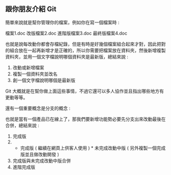 ## 跟你朋友介紹 Git

簡單來說就是幫你管理你的檔案，例如你在寫一個檔案時 :

檔案1.doc
改版檔案2.doc
進階版檔案3.doc
最終版檔案4.doc

也就是說每改動你都會存檔紀錄，但是有時是好幾個檔案組合起來才對，因此把對的組合放在一起再新增才是正確的，所以你需要把檔案放在資料夾，然後新增複製資料夾，並用一個文字檔說明哪個資料夾是最新版，總結來說 :

1. 改動或新增檔案
2. 複製一個資料夾並改名
3. 創一個文字檔說明哪個是最新版

Git 大概就是在幫你做上面這些事情，不過它還可以多人協作並且指出哪些地方有更動等等。

還有一個重要概念是分支的概念 :

也就是當有一個產品已在線上了，那我們要新增功能勢必要先分支出來改動最後在合併，總結來說 :

1. 完成版
2. * 完成版 ( 繼續在網頁上供客人使用 ) * 未完成改動中版 ( 另外複製一個完成版並且做改動開發 )
3. 完成版與未完成改動中版合併
4. 進階完成版


